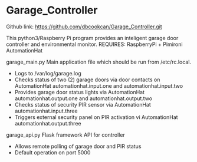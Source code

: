 # Garage_Controller
Github link: https://github.com/dbcookcan/Garage_Controller.git

This python3/Raspberry Pi program provides an inteligent garage door controller and environmental monitor.
REQUIRES: RaspberryPi + Pimironi AutomationHat

garage_main.py
Main application file which should be run from /etc/rc.local.
 - Logs to /var/log/garage.log
 - Checks status of two (2) garage doors via door contacts on AutomationHat automationhat.input.one and automationhat.input.two
 - Provides garage door status lights via AutomationHat automationhat.output.one and automationhat.output.two
 - Checks status of security PIR sensor via AutomationHat automationhat.input.three
 - Triggers external security panel on PIR activation vi AutomationHat automationhat.output.three

garage_api.py
Flask framework API for controller
- Allows remote polling of garage door and PIR status
- Default operation on port 5000

